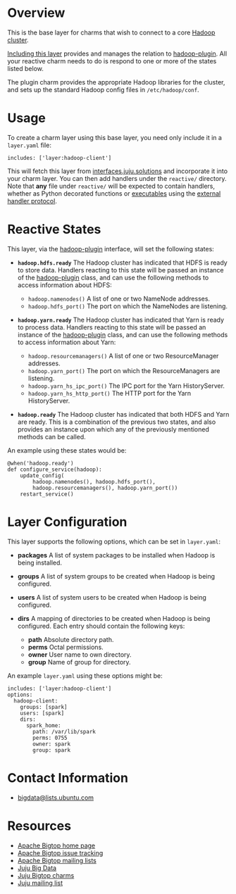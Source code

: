 # Overview

This is the base layer for charms that wish to connect to a core
[Hadoop cluster][hadoop-core].

[Including this layer][building] provides and manages the relation to
[hadoop-plugin][]. All your reactive charm needs to do is respond to one
or more of the states listed below.

The plugin charm provides the appropriate Hadoop libraries for the cluster,
and sets up the standard Hadoop config files in `/etc/hadoop/conf`.


# Usage

To create a charm layer using this base layer, you need only include it in
a `layer.yaml` file:

    includes: ['layer:hadoop-client']

This will fetch this layer from [interfaces.juju.solutions][] and incorporate
it into your charm layer.  You can then add handlers under the `reactive/`
directory.  Note that **any** file under `reactive/` will be expected to
contain handlers, whether as Python decorated functions or
[executables][non-python] using the [external handler protocol][].


# Reactive States

This layer, via the [hadoop-plugin][] interface, will set the following states:

  * **`hadoop.hdfs.ready`**  The Hadoop cluster has indicated that HDFS is ready
    to store data.  Handlers reacting to this state will be passed an instance
    of the [hadoop-plugin][] class, and can use the following methods to access
    information about HDFS:

    * `hadoop.namenodes()` A list of one or two NameNode addresses.
    * `hadoop.hdfs_port()` The port on which the NameNodes are listening.

  * **`hadoop.yarn.ready`**  The Hadoop cluster has indicated that Yarn is ready
    to process data.  Handlers reacting to this state will be passed an instance
    of the [hadoop-plugin][] class, and can use the following methods to access
    information about Yarn:

    * `hadoop.resourcemanagers()` A list of one or two ResourceManager addresses.
    * `hadoop.yarn_port()` The port on which the ResourceManagers are listening.
    * `hadoop.yarn_hs_ipc_port()` The IPC port for the Yarn HistoryServer.
    * `hadoop.yarn_hs_http_port()` The HTTP port for the Yarn HistoryServer.

  * **`hadoop.ready`**  The Hadoop cluster has indicated that both HDFS and Yarn
    are ready.  This is a combination of the previous two states, and also provides
    an instance upon which any of the previously mentioned methods can be called.

An example using these states would be:

    @when('hadoop.ready')
    def configure_service(hadoop):
        update_config(
            hadoop.namenodes(), hadoop.hdfs_port(),
            hadoop.resourcemanagers(), hadoop.yarn_port())
        restart_service()


# Layer Configuration

This layer supports the following options, which can be set in `layer.yaml`:

  * **packages**  A list of system packages to be installed when Hadoop is
    being installed.

  * **groups**  A list of system groups to be created when Hadoop is being
    configured.

  * **users**  A list of system users to be created when Hadoop is being
    configured.

  * **dirs**  A mapping of directories to be created when Hadoop is being
    configured.  Each entry should contain the following keys:

    * **path**  Absolute directory path.
    * **perms**  Octal permissions.
    * **owner**  User name to own directory.
    * **group**  Name of group for directory.

An example `layer.yaml` using these options might be:

    includes: ['layer:hadoop-client']
    options:
      hadoop-client:
        groups: [spark]
        users: [spark]
        dirs:
          spark_home:
            path: /var/lib/spark
            perms: 0755
            owner: spark
            group: spark


# Contact Information

- <bigdata@lists.ubuntu.com>


# Resources

- [Apache Bigtop home page](http://bigtop.apache.org/)
- [Apache Bigtop issue tracking](http://bigtop.apache.org/issue-tracking.html)
- [Apache Bigtop mailing lists](http://bigtop.apache.org/mail-lists.html)
- [Juju Big Data](https://jujucharms.com/big-data)
- [Juju Bigtop charms](https://jujucharms.com/q/bigtop)
- [Juju mailing list](https://lists.ubuntu.com/mailman/listinfo/juju)

[hadoop-core]: https://jujucharms.com/hadoop-processing/
[building]: https://jujucharms.com/docs/stable/authors-charm-building
[hadoop-plugin]: https://github.com/juju-solutions/interface-hadoop-plugin
[interfaces.juju.solutions]: http://interfaces.juju.solutions/
[non-python]: https://pythonhosted.org/charms.reactive/#non-python-reactive-handlers
[external handler protocol]: https://pythonhosted.org/charms.reactive/charms.reactive.bus.html#charms.reactive.bus.ExternalHandler
